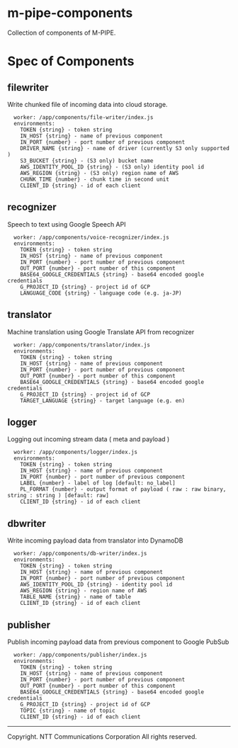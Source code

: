 # m-pipe-components

Collection of components of M-PIPE.

# Spec of Components

## filewriter

Write chunked file of incoming data into cloud storage.

```
  worker: /app/components/file-writer/index.js
  environments:
    TOKEN {string} - token string
    IN_HOST {string} - name of previous component
    IN_PORT {number} - port number of previous component
    DRIVER_NAME {string} - name of driver (currently S3 only supported )
    S3_BUCKET {string} - (S3 only) bucket name
    AWS_IDENTITY_POOL_ID {string} - (S3 only) identity pool id
    AWS_REGION {string} - (S3 only) region name of AWS
    CHUNK_TIME {number} - chunk time in second unit
    CLIENT_ID {string} - id of each client
```

## recognizer

Speech to text using Google Speech API

```
  worker: /app/components/voice-recognizer/index.js
  environments:
    TOKEN {string} - token string
    IN_HOST {string} - name of previous component
    IN_PORT {number} - port number of previous component
    OUT_PORT {number} - port number of this component
    BASE64_GOOGLE_CREDENTIALS {string} - base64 encoded google credentials
    G_PROJECT_ID {string} - project id of GCP
    LANGUAGE_CODE {string} - language code (e.g. ja-JP)
```

## translator

Machine translation using Google Translate API from recognizer

```
  worker: /app/components/translator/index.js
  environments:
    TOKEN {string} - token string
    IN_HOST {string} - name of previous component
    IN_PORT {number} - port number of previous component
    OUT_PORT {number} - port number of this component
    BASE64_GOOGLE_CREDENTIALS {string} - base64 encoded google credentials
    G_PROJECT_ID {string} - project id of GCP
    TARGET_LANGUAGE {string} - target language (e.g. en)
```

## logger

Logging out incoming stream data ( meta and payload )

```
  worker: /app/components/logger/index.js
  environments:
    TOKEN {string} - token string
    IN_HOST {string} - name of previous component
    IN_PORT {number} - port number of previous component
    LABEL {number} - label of log [default: no_label]
    PL_FORMAT {number} - output format of payload ( raw : raw binary, string : string ) [default: raw]
    CLIENT_ID {string} - id of each client
```

## dbwriter

Write incoming payload data from translator into DynamoDB

```
  worker: /app/components/db-writer/index.js
  environments:
    TOKEN {string} - token string
    IN_HOST {string} - name of previous component
    IN_PORT {number} - port number of previous component
    AWS_IDENTITY_POOL_ID {string} - identity pool id
    AWS_REGION {string} - region name of AWS
    TABLE_NAME {string} - name of table
    CLIENT_ID {string} - id of each client
```

## publisher

Publish incoming payload data from previous component to Google PubSub

```
  worker: /app/components/publisher/index.js
  environments:
    TOKEN {string} - token string
    IN_HOST {string} - name of previous component
    IN_PORT {number} - port number of previous component
    OUT_PORT {number} - port number of this component
    BASE64_GOOGLE_CREDENTIALS {string} - base64 encoded google credentials
    G_PROJECT_ID {string} - project id of GCP
    TOPIC {string} - name of topic
    CLIENT_ID {string} - id of each client
```

---
Copyright. NTT Communications Corporation All rights reserved.
